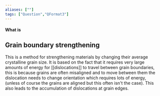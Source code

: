 ```yaml
---
aliases: [""]
tags: ["Question","QFormat3"]
---
```


#### What is
## Grain boundary strengthening
This is a method for strengthening materials by changing their average crystalline grain size. 
It is based on the fact that it requires very large amounts of energy for [[dislocations]] to travel between grain boundaries, this is because grains are often misaligned and to move between them the dislocation needs to change orientation which requires lots of energy, (unless of course the grains are aligned but this often isn't the case). 
This also leads to the accumulation of dislocations at grain edges.